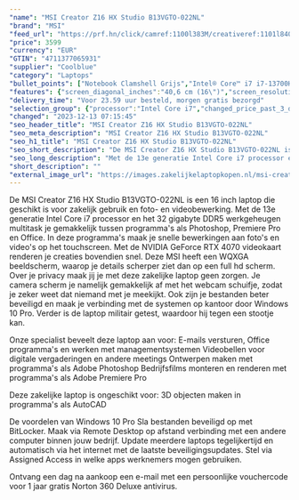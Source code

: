 ```yaml
---
"name": "MSI Creator Z16 HX Studio B13VGTO-022NL"
"brand": "MSI"
"feed_url": "https://prf.hn/click/camref:1100l383M/creativeref:1101l84031/destination:https%3A%2F%2Fwww.coolblue.nl%2Fproduct%2F924175"
"price": 3599
"currency": "EUR"
"GTIN": "4711377065931"
"supplier": "Coolblue"
"category": "Laptops"
"bullet_points": ["Notebook Clamshell Grijs","Intel® Core™ i7 i7-13700HX","40,6 cm (16\") Quad HD+ 2560 x 1600 Pixels","32 GB DDR5-SDRAM 5600 MHz 2 x 16 GB","2 TB SSD","NVIDIA GeForce RTX 4070 8 GB Intel® UHD Graphics","Wi-Fi 6E (802.11ax) Bluetooth 5.3","90 Wh 280 W","Windows 11 Pro"]
"features": {"screen_diagonal_inches":"40,6 cm (16\")","screen_resolution":"2560 x 1600 Pixels","processor_family":"Intel® Core™ i7","memory_size":"32 GB","memory_type":"DDR5-SDRAM","total_storage_space":"2 TB","graphics_card":"NVIDIA GeForce RTX 4070","graphics_memory_size":"8 GB","operating_system":"Windows 11 Pro","battery_capacity":"90 Wh","width":"359 mm","depth":"256 mm","height":"18,4 mm","weight":"2,35 kg"}
"delivery_time": "Voor 23.59 uur besteld, morgen gratis bezorgd"
"selection_group": {"processor":"Intel Core i7","changed_price_past_3_days":false,"product_family":"Creator"}
"changed": "2023-12-13 07:15:45"
"seo_header_title": "MSI Creator Z16 HX Studio B13VGTO-022NL"
"seo_meta_description": "MSI Creator Z16 HX Studio B13VGTO-022NL"
"seo_h1_title": "MSI Creator Z16 HX Studio B13VGTO-022NL"
"seo_short_description": "De MSI Creator Z16 HX Studio B13VGTO-022NL is een 16 inch laptop die geschikt is voor zakelijk gebruik en foto- en videobewerking."
"seo_long_description": "Met de 13e generatie Intel Core i7 processor en het 32 gigabyte DDR5 werkgeheugen multitask je gemakkelijk tussen programma's als Photoshop, Premiere Pro en Office. In deze programma's maak je snelle bewerkingen aan foto's en video's op het touchscreen. Met de NVIDIA GeForce RTX 4070 videokaart renderen je creaties bovendien snel. Deze MSI heeft een WQXGA beeldscherm, waarop je details scherper ziet dan op een full hd scherm. Over je privacy maak jij je met deze zakelijke laptop geen zorgen. Je camera scherm je namelijk gemakkelijk af met het webcam schuifje, zodat je zeker weet dat niemand met je meekijkt. Ook zijn je bestanden beter beveiligd en maak je verbinding met de systemen op kantoor door Windows 10 Pro. Verder is de laptop militair getest, waardoor hij tegen een stootje kan. \r\n\r\nOnze specialist beveelt deze laptop aan voor:\r\nE-mails versturen, Office programma's en werken met managementsystemen\r\nVideobellen voor digitale vergaderingen en andere meetings\r\nOntwerpen maken met programma's als Adobe Photoshop\r\nBedrijfsfilms monteren en renderen met programma's als Adobe Premiere Pro\r\n\r\n\r\nDeze zakelijke laptop is ongeschikt voor:\r\n3D objecten maken in programma's als AutoCAD \r\n\r\n\r\nDe voordelen van Windows 10 Pro\r\nSla bestanden beveiligd op met BitLocker. \r\nMaak via Remote Desktop op afstand verbinding met een andere computer binnen jouw bedrijf. \r\nUpdate meerdere laptops tegelijkertijd en automatisch via het internet met de laatste beveiligingsupdates. \r\nStel via Assigned Access in welke apps werknemers mogen gebruiken. \r\n\r\n \r\nOntvang een dag na aankoop een e-mail met een persoonlijke vouchercode voor 1 jaar gratis Norton 360 Deluxe antivirus."
"short_description": ""
"external_image_url": "https://images.zakelijkelaptopkopen.nl/msi-creator-z16-hx-studio-b13vgto-022nl.webp"
---
```


De MSI Creator Z16 HX Studio B13VGTO-022NL is een 16 inch laptop die geschikt is voor zakelijk gebruik en foto- en videobewerking. Met de 13e generatie Intel Core i7 processor en het 32 gigabyte DDR5 werkgeheugen multitask je gemakkelijk tussen programma's als Photoshop, Premiere Pro en Office. In deze programma's maak je snelle bewerkingen aan foto's en video's op het touchscreen. Met de NVIDIA GeForce RTX 4070 videokaart renderen je creaties bovendien snel. Deze MSI heeft een WQXGA beeldscherm, waarop je details scherper ziet dan op een full hd scherm. Over je privacy maak jij je met deze zakelijke laptop geen zorgen. Je camera scherm je namelijk gemakkelijk af met het webcam schuifje, zodat je zeker weet dat niemand met je meekijkt. Ook zijn je bestanden beter beveiligd en maak je verbinding met de systemen op kantoor door Windows 10 Pro. Verder is de laptop militair getest, waardoor hij tegen een stootje kan.

Onze specialist beveelt deze laptop aan voor:
E-mails versturen, Office programma's en werken met managementsystemen
Videobellen voor digitale vergaderingen en andere meetings
Ontwerpen maken met programma's als Adobe Photoshop
Bedrijfsfilms monteren en renderen met programma's als Adobe Premiere Pro


Deze zakelijke laptop is ongeschikt voor:
3D objecten maken in programma's als AutoCAD 


De voordelen van Windows 10 Pro
Sla bestanden beveiligd op met BitLocker.
Maak via Remote Desktop op afstand verbinding met een andere computer binnen jouw bedrijf.
Update meerdere laptops tegelijkertijd en automatisch via het internet met de laatste beveiligingsupdates.
Stel via Assigned Access in welke apps werknemers mogen gebruiken.

 
Ontvang een dag na aankoop een e-mail met een persoonlijke vouchercode voor 1 jaar gratis Norton 360 Deluxe antivirus.